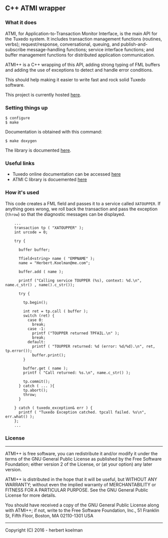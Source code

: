 ## C++ ATMI wrapper

### What it does

ATMI, for Application-to-Transaction Monitor Interface, is the main API for the Tuxedo system. It includes transaction 
management functions (routines, verbs); request/response, conversational, queuing, and publish-and-subscribe message-handling
functions; service interface functions; and buffer management functions for distributed application communication.

ATMI++ is a C++ wrapping of this API,  adding strong typing of FML buffers and adding the use of exceptions to detect and handle error conditions. 

This should help making it easier to write fast and rock solid Tuxedo software.

This project is currently hosted <a href="http://herbertkoelman.github.com/cpp-atmi">here</a>.

### Setting things up

    $ configure
    $ make

Documentation is obtained with this command:

    $ make doxygen

The library is documented [here](http://herbertkoelman.github.io/cpp-atmi/doc/html/).

### Useful links

- Tuxedo online documentation can be accessed [here](http://docs.oracle.com/cd/E35855_01/tuxedo/docs12c/index.html)
- ATMI C library is docuemented [here](http://docs.oracle.com/cd/E35855_01/tuxedo/docs12c/rf3c/rf3c.html)

###  How it's used

This code creates a FML field and passes it to a service called `XATOUPPER`. If anything goes wrong, we roll back the transaction and pass the exception (`throw`) so that the diagnostic messages can be displayed.

        ...
        transaction tp ( "XATOUPPER" );
        int urcode = 0;

        try {

          buffer buffer;

          Tfield<string> name ( "EMPNAME" );
          name = "Herbert.Koelman@me.com";

          buffer.add ( name );

          printf ("Calling service TOUPPER (%s), context: %d.\n", name.c_str() , name().c_str());

          try {

            tp.begin();

            int ret = tp.call ( buffer );
            switch (ret) {
              case 0:
                break;
              case -1:
                printf ("TOUPPER returned TPFAIL.\n" );
                break;
              default:
                printf ( "TOUPPER returned: %d (error: %d/%d).\n", ret, tp.error());
                buffer.print();
            }

            buffer.get ( name );
            printf ( "Call returned: %s.\n", name.c_str() );

            tp.commit();
          } catch ( ... ){
            tp.abort();
            throw;
          }

        } catch ( tuxedo_exception& err ) {
          printf ( "Tuxedo Exception catched. tpcall failed. %s\n", err.what() ); 
        };
        ...

### License

-------------------------------------------------------------------

 ATMI++ is free software, you can redistribute it and/or modify
 it under the terms of the GNU General Public License as published by
 the Free Software Foundation; either version 2 of the License, or
 (at your option) any later version.

 ATMI++ is distributed in the hope that it will be useful,
 but WITHOUT ANY WARRANTY; without even the implied warranty of
 MERCHANTABILITY or FITNESS FOR A PARTICULAR PURPOSE.  See the
 GNU General Public License for more details.

 You should have received a copy of the GNU General Public License
 along with ATMI++; if not, write to the Free Software
 Foundation, Inc., 51 Franklin St, Fifth Floor,
 Boston, MA  02110-1301  USA

-------------------------------------------------------------------
Copyright (C) 2016 - herbert koelman

